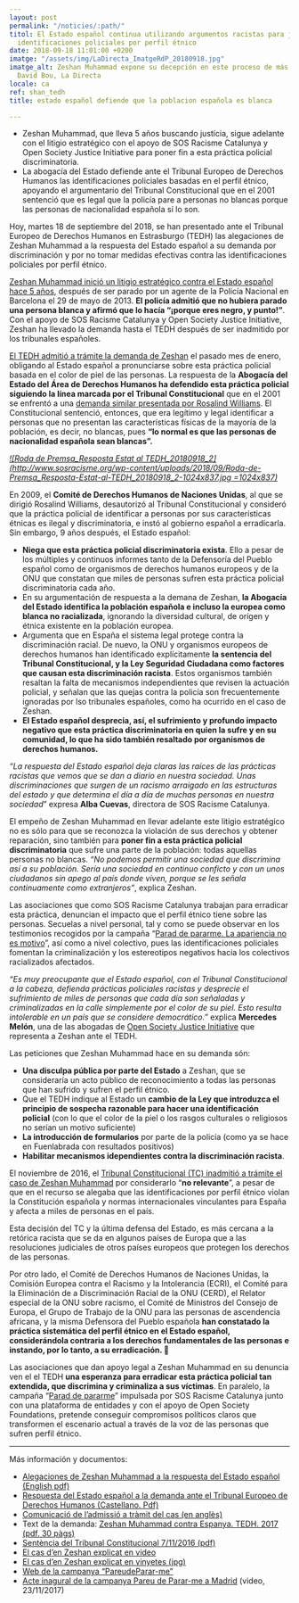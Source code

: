 ```yaml
---
layout: post
permalink: "/noticies/:path/"
titol: El Estado español continua utilizando argumentos racistas para justificar las
  identificaciones policiales por perfil étnico
date: 2018-09-18 11:01:00 +0200
imatge: "/assets/img/LaDirecta_ImatgeRdP_20180918.jpg"
imatge_alt: Zeshan Muhammad expone su decepción en este proceso de más de 5 años -
  David Bou, La Directa
locale: ca
ref: shan_tedh
title: estado español defiende que la poblacion española es blanca

---
```

* Zeshan Muhammad, que lleva 5 años buscando justícia, sigue adelante con el litigio estratégico con el apoyo de SOS Racisme Catalunya y Open Society Justice Initiative para poner fin a esta práctica policial discriminatoria.
* La abogacía del Estado defiende ante el Tribunal Europeo de Derechos Humanos las identificaciones policiales basadas en el perfil étnico, apoyando el argumentario del Tribunal Constitucional que en el 2001 sentenció que es legal que la policía pare a personas no blancas porque las personas de nacionalidad española sí lo son.

Hoy, martes 18 de septiembre del 2018, se han presentado ante el Tribunal Europeo de Derechos Humanos en Estrasburgo (TEDH) las alegaciones de Zeshan Muhammad a la respuesta del Estado español a su demanda por discriminación y por no tomar medidas efectivas contra las identificaciones policiales por perfil étnico.

[Zeshan Muhammad inició un litigio estratégico contra el Estado español hace 5 años](http://www.sosracisme.org/comunicat-denuncia-per-us-de-perfil-etnic-per-part-de-la-policia), después de ser parado por un agente de la Policía Nacional en Barcelona el 29 de mayo de 2013. **El policía admitió que no hubiera parado una persona blanca y afirmó que lo hacía “¡porque eres negro, y punto!”**. Con el apoyo de SOS Racisme Catalunya y Open Society Justice Initiative, Zeshan ha llevado la demanda hasta el TEDH después de ser inadmitido por los tribunales españoles.

[El TEDH admitió a trámite la demanda de Zeshan](http://www.sosracisme.org/el-tribunal-europeu-de-drets-humans-obliga-el-govern-espanyol-a-pronunciar-se-davant-un-cas-didentificacio-per-perfil-etnic) el pasado mes de enero, obligando al Estado español a pronunciarse sobre esta práctica policial basada en el color de piel de las personas. La respuesta de la **Abogacía del Estado del Área de Derechos Humanos ha defendido esta práctica policial siguiendo la línea marcada por el Tribunal Constitucional** que en el 2001 se enfrentó a una [demanda similar presentada por Rosalind Williams](https://elpais.com/diario/2009/08/30/sociedad/1251583202_850215.html). El Constitucional sentenció, entonces, que era legítimo y legal identificar a personas que no presentan las características físicas de la mayoría de la población, es decir, no blancas, pues **“lo normal es que las personas de nacionalidad española sean blancas”.**

[_![Roda de Premsa_Resposta Estat al TEDH_20180918_2](http://www.sosracisme.org/wp-content/uploads/2018/09/Roda-de-Premsa_Resposta-Estat-al-TEDH_20180918_2-1024x837.jpg =1024x837)_](http://www.sosracisme.org/wp-content/uploads/2018/09/Roda-de-Premsa_Resposta-Estat-al-TEDH_20180918_2.jpg)

En 2009, el **Comité de Derechos Humanos de Naciones Unidas**, al que se dirigió Rosalind Williams, desautorizó al Tribunal Constitucional y consideró que la práctica policial de identificar a personas por sus características étnicas es ilegal y discriminatoria, e instó al gobierno español a erradicarla. Sin embargo, 9 años después, el Estado español:

* **Niega que esta práctica policial discriminatoria exista**. Ello a pesar de los múltiples y continuos informes tanto de la Defensoría del Pueblo español como de organismos de derechos humanos europeos y de la ONU que constatan que miles de personas sufren esta práctica policial discriminatoria cada año.
* En su argumentación de respuesta a la demana de Zeshan, **la Abogacía del Estado identifica la población española e incluso la europea como blanca no racializada**, ignorando la diversidad cultural, de orígen y étnica existente en la población europea.
* Argumenta que en España el sistema legal protege contra la discriminación racial. De nuevo, la ONU y organismos europeos de derechos humanos han identificado explícitamente **la sentencia del Tribunal Constitucional, y la Ley Seguridad Ciudadana como factores que causan esta discriminación racista**. Estos organismos también resaltan la falta de mecanismos independientes que revisen la actuación policial, y señalan que las quejas contra la policía son frecuentemente ignoradas por lso tribunales españoles, como ha ocurrido en el caso de Zeshan.
* **El Estado español desprecia, así, el sufrimiento y profundo impacto negativo que esta práctica discriminatoria en quien la sufre y en su comunidad, lo que ha sido también resaltado por organismos de derechos humanos.**

_“La respuesta del Estado español deja claras las raíces de las prácticas racistas que vemos que se dan a diario en nuestra sociedad. Unas discriminaciones que surgen de un racismo arraigado en las estructuras del estado y que determina el día a día de muchas personas en nuestra sociedad_” expresa **Alba Cuevas**, directora de SOS Racisme Catalunya.

El empeño de Zeshan Muhammad en llevar adelante este litigio estratégico no es sólo para que se reconozca la violación de sus derechos y obtener reparación, sino también para **poner fin a esta práctica policial discriminatoria** que sufre una parte de la población: todas aquellas personas no blancas. _“No podemos permitir una sociedad que discrimina así a su población. Sería una sociedad en continuo conficto y con un unos ciudadanos sin apego al país donde viven, porque se les señala continuamente como extranjeros”_, explica Zeshan.

Las asociaciones que como SOS Racisme Catalunya trabajan para erradicar esta práctica, denuncian el impacto que el perfil étnico tiene sobre las personas. Secuelas a nivel personal, tal y como se puede observar en los testimonios recogidos por la campaña “[Parad de pararme. La apariencia no es motivo](https://www.pareudepararme.org/)”, así como a nivel colectivo, pues las identificaciones policiales fomentan la criminalización y los estereotipos negativos hacia los colectivos racializados afectados.

_“Es muy preocupante que el Estado español, con el Tribunal Constitucional a la cabeza, defienda prácticas policiales racistas y desprecie el sufrimiento de miles de personas que cada día son señaladas y criminalizadas en la calle simplemente por el color de su piel. Esto resulta intolerable en un país que se considere democrático._” explica **Mercedes Melón**, una de las abogadas de [Open Society Justice Initiative](https://www.opensocietyfoundations.org/about/programs/open-society-justice-initiative) que representa a Zeshan ante el TEDH.

Las peticiones que Zeshan Muhammad hace en su demanda són:

* **Una disculpa pública por parte del Estado** a Zeshan, que se consideraría un acto público de reconocimiento a todas las personas que han sufrido y sufren el perfil étnico.
* Que el TEDH indique al Estado un **cambio de la Ley que introduzca el principio de sospecha razonable para hacer una identificación policial** (con lo que el color de la piel o los rasgos culturales o religiosos no serían un motivo suficiente)
* **La introducción de formularios** por parte de la policía (como ya se hace en Fuenlabrada con resultados positivos)
* **Habilitar mecanismos idependientes contra la discriminación racista**.

El noviembre de 2016, el [Tribunal Constitucional (TC) inadmitió a trámite el caso de Zeshan Muhammad](http://www.sosracisme.org/el-racisme-no-es-rellevant-pel-tribunal-constitucional) por considerarlo “**no relevante**”, a pesar de que en el recurso se alegaba que las identificaciones por perfil étnico violan la Constitución española y normas internacionales vinculantes para España y afecta a miles de personas en el país.

Esta decisión del TC y la última defensa del Estado, es más cercana a la retórica racista que se da en algunos países de Europa que a las resoluciones judiciales de otros países europeos que protegen los derechos de las personas.

Por otro lado, el Comité de Derechos Humanos de Naciones Unidas, la Comisión Europea contra el Racismo y la Intolerancia (ECRI), el Comité para la Eliminación de a Discriminación Racial de la ONU (CERD), el Relator especial de la ONU sobre racismo, el Comité de Ministros del Consejo de Europa, el Grupo de Trabajo de la ONU para las personas de ascendencia africana, y la misma Defensora del Pueblo española **han constatado la práctica sistemática del perfil étnico en el Estado español, considerándola contraria a los derechos fundamentales de las personas e instando, por lo tanto, a su erradicación. **

Las asociaciones que dan apoyo legal a Zeshan Muhammad en su denuncia ven el el TEDH **una esperanza para erradicar esta práctica policial tan extendida, que discrimina y criminaliza a sus víctimas**. En paralelo, la campaña “[Parad de pararme](https://www.pareudepararme.org/)” impulsada por SOS Racisme Catalunya junto con una plataforma de entidades y con el apoyo de Open Society Foundations, pretende conseguir compromisos políticos claros que transformen el escenario actual a través de la voz de las personas que sufren perfil étnico.

***

Más información y documentos:

* [Alegaciones de Zeshan Muhammad a la respuesta del Estado español (English pdf)](http://www.sosracisme.org/wp-content/uploads/2018/09/Muhammad-v-Spain-PDF-version-for-website-FINAL.pdf)
* [Respuesta del Estado español a la demanda ante el Tribunal Europeo de Derechos Humanos (Castellano. Pdf)](http://www.sosracisme.org/wp-content/uploads/2018/09/6082002-v1-3408517-Muhammad-Obs-Gvt-en-espagnol-080518.pdf)
* [Comunicació de l’admissió a tràmit del cas (en anglès)](https://sosracisme.activehosted.com/lt.php?notrack=1&s=bad97c655476f96a390a72c05a742011&i=192A238A1A3890)
* Text de la demanda: [Zeshan Muhammad contra Espanya. TEDH. 2017 (pdf. 30 pàgs)](https://sosracisme.activehosted.com/lt.php?notrack=1&s=bad97c655476f96a390a72c05a742011&i=192A238A1A3894)
* [Sentència del Tribunal Constitucional 7/11/2016 (pdf)](https://sosracisme.activehosted.com/lt.php?notrack=1&s=bad97c655476f96a390a72c05a742011&i=192A238A1A3895)
* [El cas d’en Zeshan explicat en video](https://sosracisme.activehosted.com/lt.php?notrack=1&s=bad97c655476f96a390a72c05a742011&i=192A238A1A3896)
* [El cas d’en Zeshan explicat en vinyetes (jpg)](https://sosracisme.activehosted.com/lt.php?notrack=1&s=bad97c655476f96a390a72c05a742011&i=192A238A1A3897)
* [Web de la campanya “PareudeParar-me”](https://sosracisme.activehosted.com/lt.php?notrack=1&s=bad97c655476f96a390a72c05a742011&i=192A238A1A3898)
* [Acte inagural de la campanya Pareu de Parar-me a Madrid](https://sosracisme.activehosted.com/lt.php?notrack=1&s=bad97c655476f96a390a72c05a742011&i=192A238A1A3899) (video, 23/11/2017)